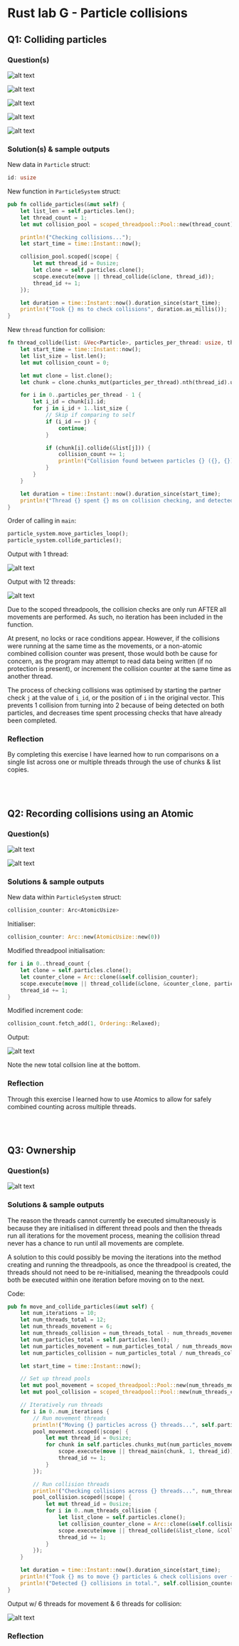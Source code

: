 # Rust lab G - Particle collisions

## Q1: Colliding particles

### Question(s)

![alt text](image.png)

![alt text](image-1.png)

![alt text](image-2.png)

![alt text](image-3.png)

![alt text](image-4.png)

### Solution(s) & sample outputs

New data in `Particle` struct:

```rs
id: usize
```

New function in `ParticleSystem` struct:

```rs
pub fn collide_particles(&mut self) {
    let list_len = self.particles.len();
    let thread_count = 1;
    let mut collision_pool = scoped_threadpool::Pool::new(thread_count);

    println!("Checking collisions...");
    let start_time = time::Instant::now();

    collision_pool.scoped(|scope| {
        let mut thread_id = 0usize;
        let clone = self.particles.clone();
        scope.execute(move || thread_collide(&clone, thread_id));
        thread_id += 1;
    });

    let duration = time::Instant::now().duration_since(start_time);
    println!("Took {} ms to check collisions", duration.as_millis());
}
```

New `thread` function for collision:

```rs
fn thread_collide(list: &Vec<Particle>, particles_per_thread: usize, thread_id: usize) {
    let start_time = time::Instant::now();
    let list_size = list.len();
    let mut collision_count = 0;

    let mut clone = list.clone();
    let chunk = clone.chunks_mut(particles_per_thread).nth(thread_id).unwrap();

    for i in 0..particles_per_thread - 1 {
        let i_id = chunk[i].id;
        for j in i_id + 1..list_size {
            // Skip if comparing to self
            if (i_id == j) {
                continue;
            }

            if (chunk[i].collide(&list[j])) {
                collision_count += 1;
                println!("Collision found between particles {} ({}, {}) and {} ({}, {})", i_id, chunk[i].x, chunk[i].y, j, list[j].x, list[j].y);
            }
        }
    }

    let duration = time::Instant::now().duration_since(start_time);
    println!("Thread {} spent {} ms on collision checking, and detected {} total collisions", thread_id, duration.as_millis(), collision_count);
}
```

Order of calling in `main`:

```rs
particle_system.move_particles_loop();
particle_system.collide_particles();
```

Output with 1 thread:

![alt text](image-5.png)

Output with 12 threads:

![alt text](image-6.png)

Due to the scoped threadpools, the collision checks are only run AFTER all movements are performed. As such, no iteration has been included in the function.

At present, no locks or race conditions appear. However, if the collisions were running at the same time as the movements, or a non-atomic combined collision counter was present, those would both be cause for concern, as the program may attempt to read data being written (if no protection is present), or increment the collision counter at the same time as another thread.

The process of checking collisions was optimised by starting the partner check `j` at the value of `i_id`, or the position of `i` in the original vector. This prevents 1 collision from turning into 2 because of being detected on both particles, and decreases time spent processing checks that have already been completed.

### Reflection

By completing this exercise I have learned how to run comparisons on a single list across one or multiple threads through the use of chunks & list copies.

<br></br>

## Q2: Recording collisions using an Atomic

### Question(s)

![alt text](image-7.png)

![alt text](image-8.png)

### Solutions & sample outputs

New data within `ParticleSystem` struct:

```rs
collision_counter: Arc<AtomicUsize>
```

Initialiser:

```rs
collision_counter: Arc::new(AtomicUsize::new(0))
```

Modified threadpool initialisation:

```rs
for i in 0..thread_count {
    let clone = self.particles.clone();
    let counter_clone = Arc::clone(&self.collision_counter);
    scope.execute(move || thread_collide(&clone, &counter_clone, particles_per_thread, thread_id));
    thread_id += 1;
}
```

Modified increment code:

```rs
collision_count.fetch_add(1, Ordering::Relaxed);
```

Output:

![alt text](image-11.png)

Note the new total collsion line at the bottom.

### Reflection

Through this exercise I learned how to use Atomics to allow for safely combined counting across multiple threads.

<br></br>

## Q3: Ownership

### Question(s)

![alt text](image-10.png)

### Solutions & sample outputs

The reason the threads cannot currently be executed simultaneously is because they are initialised in different thread pools and then the threads run all iterations for the movement process, meaning the collision thread never has a chance to run until all movements are complete.

A solution to this could possibly be moving the iterations into the method creating and running the threadpools, as once the threadpool is created, the threads should not need to be re-initialised, meaning the threadpools could both be executed within one iteration before moving on to the next.

Code:

```rs
pub fn move_and_collide_particles(&mut self) {
    let num_iterations = 10;
    let num_threads_total = 12;
    let num_threads_movement = 6;
    let num_threads_collision = num_threads_total - num_threads_movement;
    let num_particles_total = self.particles.len();
    let num_particles_movement = num_particles_total / num_threads_movement;
    let num_particles_collision = num_particles_total / num_threads_collision;

    let start_time = time::Instant::now();

    // Set up thread pools
    let mut pool_movement = scoped_threadpool::Pool::new(num_threads_movement as u32);
    let mut pool_collision = scoped_threadpool::Pool::new(num_threads_collision as u32);

    // Iteratively run threads
    for i in 0..num_iterations {
        // Run movement threads
        println!("Moving {} particles across {} threads...", self.particles.len(), num_threads_movement);
        pool_movement.scoped(|scope| {
            let mut thread_id = 0usize;
            for chunk in self.particles.chunks_mut(num_particles_movement) {
                scope.execute(move || thread_main(chunk, 1, thread_id));
                thread_id += 1;
            }
        });

        // Run collision threads
        println!("Checking collisions across {} threads...", num_threads_collision);
        pool_collision.scoped(|scope| {
            let mut thread_id = 0usize;
            for i in 0..num_threads_collision {
                let list_clone = self.particles.clone();
                let collision_counter_clone = Arc::clone(&self.collision_counter);
                scope.execute(move || thread_collide(&list_clone, &collision_counter_clone, num_particles_collision, thread_id));
                thread_id += 1;
            }
        });
    }

    let duration = time::Instant::now().duration_since(start_time);
    println!("Took {} ms to move {} particles & check collisions over {} iterations.", duration.as_millis(), num_particles_total, num_iterations);
    println!("Detected {} collisions in total.", self.collision_counter.load(Ordering::Relaxed));
}
```

Output w/ 6 threads for movement & 6 threads for collision:

![alt text](image-12.png)

### Reflection

<br></br>